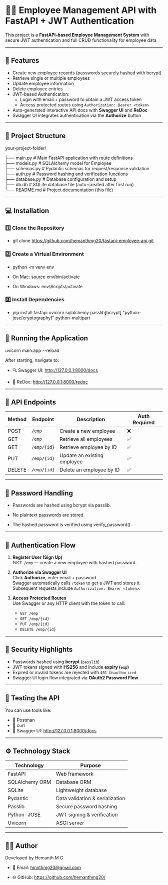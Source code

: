 # 🧑‍💼 Employee Management API with FastAPI + JWT Authentication

This project is a **FastAPI-based Employee Management System** with secure JWT authentication and full CRUD functionality for employee data.

---

## 🚀 Features

- Create new employee records (passwords securely hashed with bcrypt)
- Retrieve single or multiple employees
- Update employee information
- Delete employee entries
- JWT-based Authentication:
  - Login with email + password to obtain a JWT access token
  - Access protected routes using `Authorization: Bearer <token>`
- Auto-generated interactive API docs with **Swagger UI** and **ReDoc**
- Swagger UI integrates authentication via the **Authorize** button

---

## 📁 Project Structure

your-project-folder/

├── main.py # Main FastAPI application with route definitions    
├── models.py # SQLAlchemy model for Employee    
├── schemas.py # Pydantic schemas for request/response validation                                                                                                             
├── auth.py # Password hashing and verification functions                                                                                                                     
├── database.py # Database configuration and setup                                                                                                                            
├── db.db # SQLite database file (auto-created after first run)  
└── README.md # Project documentation (this file)                                                                                                                             

---

## 💻 Installation

### 1️⃣ Clone the Repository

- git clone https://github.com/hemanthmg20/fastapi-employee-api.git

### 2️⃣ Create a Virtual Environment

- python -m venv env

- On Mac: source env/bin/activate

- On Windows: env\Scripts\activate

### 3️⃣ Install Dependencies

- pip install fastapi uvicorn sqlalchemy passlib[bcrypt] "python-jose[cryptography]" python-multipart

---

## 🚀 Running the Application

uvicorn main:app --reload

After starting, navigate to:

- 🔍 Swagger UI: http://127.0.0.1:8000/docs

- 📘 ReDoc: http://127.0.0.1:8000/redoc

---

## 🔗 API Endpoints

| Method | Endpoint     | Description                 | Auth Required |
| ------ | ------------ | --------------------------- | ------------- |
| POST   | `/emp`       | Create a new employee       | ❌            |
| GET    | `/emp`       | Retrieve all employees      | ✅            |
| GET    | `/emp/{id}`  | Retrieve employee by ID     | ✅            |
| PUT    | `/emp/{id}`  | Update an existing employee | ✅            |
| DELETE | `/emp/{id}`  | Delete an employee by ID    | ✅            |

---

## 🧠 Password Handling

- Passwords are hashed using bcrypt via passlib.

- No plaintext passwords are stored.

- The hashed password is verified using verify_password().

---

## 🔐 Authentication Flow

1. **Register User (Sign Up)**  
   `POST /emp` — create a new employee with hashed password.

2. **Authorize via Swagger UI**  
   Click **Authorize**, enter email + password.  
   Swagger automatically calls `/token` to get a JWT and stores it.  
   Subsequent requests include `Authorization: Bearer <token>`.

3. **Access Protected Routes**  
   Use Swagger or any HTTP client with the token to call:
   - `GET /emp`
   - `GET /emp/{id}`
   - `PUT /emp/{id}`
   - `DELETE /emp/{id}`
  
---

## 🧠 Security Highlights

- Passwords hashed using **bcrypt** (`passlib`)
- JWT tokens signed with **HS256** and include **expiry (`exp`)**
- Expired or invalid tokens are rejected with `401 Unauthorized`
- Swagger UI login flow integrated via **OAuth2 Password Flow**

---

## 🧪 Testing the API

You can use tools like:

- 🔧 Postman
- 🧪 curl
- 🧰 Swagger UI: http://127.0.0.1:8000/docs

---

## ⚙️ Technology Stack

| Technology     | Purpose                         |
| -------------- | ------------------------------- |
| FastAPI        | Web framework                   |
| SQLAlchemy ORM | Database ORM                    |
| SQLite         | Lightweight database            |
| Pydantic       | Data validation & serialization |
| Passlib        | Secure password hashing         |
| Python-JOSE    | JWT signing & verification      |
| Uvicorn        | ASGI server                     |

---

## 🙋‍♂️ Author

Developed by Hemanth M G

- 📧 Email: hmnthmg20@gmail.com

- 🌐 GitHub: https://github.com/hemanthmg20/


